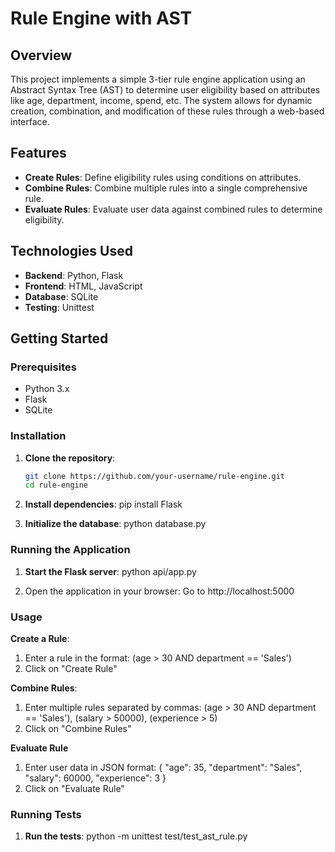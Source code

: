 # Rule Engine with AST

## Overview

This project implements a simple 3-tier rule engine application using an Abstract Syntax Tree (AST) to determine user eligibility based on attributes like age, department, income, spend, etc. The system allows for dynamic creation, combination, and modification of these rules through a web-based interface.

## Features

- **Create Rules**: Define eligibility rules using conditions on attributes.
- **Combine Rules**: Combine multiple rules into a single comprehensive rule.
- **Evaluate Rules**: Evaluate user data against combined rules to determine eligibility.

## Technologies Used

- **Backend**: Python, Flask
- **Frontend**: HTML, JavaScript
- **Database**: SQLite
- **Testing**: Unittest

## Getting Started

### Prerequisites

- Python 3.x
- Flask
- SQLite

### Installation

1. **Clone the repository**:
   ```bash
   git clone https://github.com/your-username/rule-engine.git
   cd rule-engine

2. **Install dependencies**:
	pip install Flask

3. **Initialize the database**:
	python database.py

### Running the Application

1. **Start the Flask server**:
	python api/app.py

2. Open the application in your browser: Go to http://localhost:5000

### Usage

**Create a Rule**:

1. Enter a rule in the format: (age > 30 AND department == 'Sales')
2. Click on "Create Rule"

**Combine Rules**:

1. Enter multiple rules separated by commas: (age > 30 AND department == 'Sales'), (salary > 50000), (experience > 5)
2. Click on "Combine Rules"

**Evaluate Rule**

1. Enter user data in JSON format:
	{
    "age": 35,
    "department": "Sales",
    "salary": 60000,
    "experience": 3
}
2. Click on "Evaluate Rule"

### Running Tests

1. **Run the tests**:
	python -m unittest test/test_ast_rule.py



